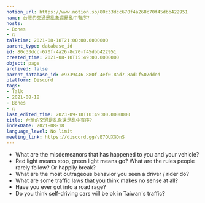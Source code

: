 ```yaml
---
notion_url: https://www.notion.so/80c33dcc670f4a268c70f45dbb422951
name: 台灣的交通是亂象還是亂中有序?
hosts:
- Bones
- π
talktime: 2021-08-18T21:00:00.0000000
parent_type: database_id
id: 80c33dcc-670f-4a26-8c70-f45dbb422951
created_time: 2021-08-10T15:49:00.0000000
object: page
archived: false
parent_database_id: e9339446-880f-4ef0-8ad7-8ad1f507dded
platform: Discord
tags:
- Talk
- 2021-08-18
- Bones
- π
last_edited_time: 2023-09-18T10:49:00.0000000
title: 台灣的交通是亂象還是亂中有序?
indexDate: 2021-08-18
language_level: No limit
meeting_link: https://discord.gg/vE7QUXGDnS
---
```


   - What are the misdemeanors that has happened to you and your vehicle?
   - Red light means stop, green light means go?
What are the rules people rarely follow? Or happily break?
   - What are the most outrageous behavior you seen a driver / rider do?
   - What are some traffic laws that you think makes no sense at all?
   - Have you ever got into a road rage?
   - Do you think self-driving cars will be ok in Taiwan's traffic?











